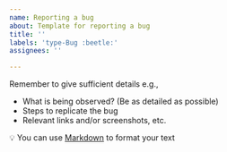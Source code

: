```yaml
---
name: Reporting a bug
about: Template for reporting a bug
title: ''
labels: 'type-Bug :beetle:'
assignees: ''

---
```


Remember to give sufficient details e.g.,
* What is being observed? (Be as detailed as possible)
* Steps to replicate the bug
* Relevant links and/or screenshots, etc.

:bulb: You can use [Markdown](https://guides.github.com/features/mastering-markdown/) to format your text
